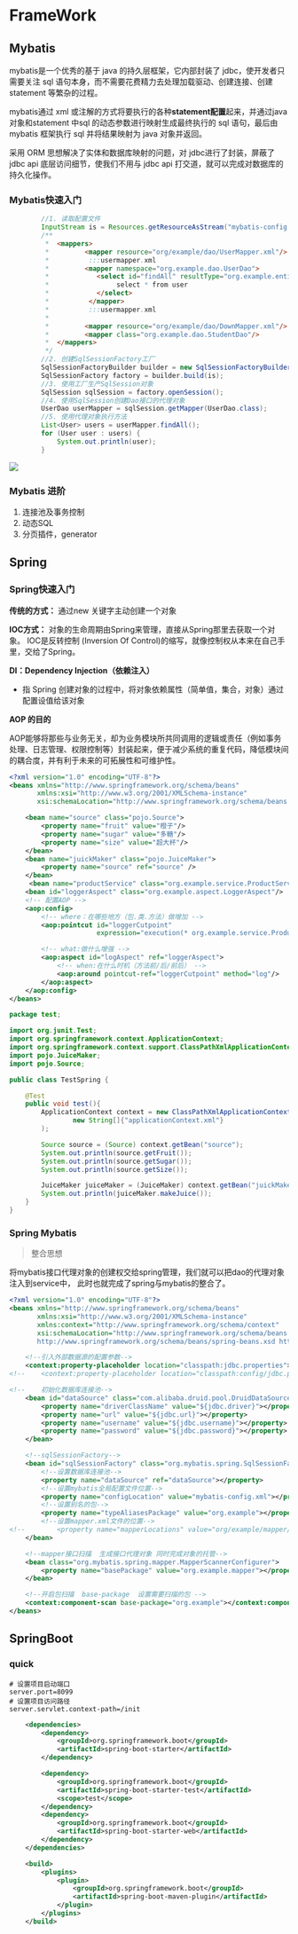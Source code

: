# FrameWork

## Mybatis

mybatis是一个优秀的基于 java 的持久层框架，它内部封装了 jdbc，使开发者只需要关注 sql 语句本身，而不需要花费精力去处理加载驱动、创建连接、创建 statement 等繁杂的过程。

mybatis通过 xml 或注解的方式将要执行的各种**statement配置**起来，并通过java对象和statement 中sql 的动态参数进行映射生成最终执行的 sql 语句，最后由 mybatis 框架执行 sql 并将结果映射为 java 对象并返回。

采用 ORM 思想解决了实体和数据库映射的问题，对 jdbc进行了封装，屏蔽了 jdbc api 底层访问细节，使我们不用与 jdbc api 打交道，就可以完成对数据库的持久化操作。

### Mybatis快速入门

```java
		//1. 读取配置文件
        InputStream is = Resources.getResourceAsStream("mybatis-config.xml");
        /**
         *  <mappers>
         *         <mapper resource="org/example/dao/UserMapper.xml"/>
         *          :::usermapper.xml
         *         <mapper namespace="org.example.dao.UserDao">
         *            <select id="findAll" resultType="org.example.entity.User">
         *                 select * from user
         *            </select>
         *          </mapper>
         *          :::usermapper.xml
         *
         *         <mapper resource="org/example/dao/DownMapper.xml"/>
         *         <mapper class="org.example.dao.StudentDao"/>
         *  </mappers>
         */
        //2. 创建SqlSessionFactory工厂
        SqlSessionFactoryBuilder builder = new SqlSessionFactoryBuilder();
        SqlSessionFactory factory = builder.build(is);
        //3. 使用工厂生产SqlSession对象
        SqlSession sqlSession = factory.openSession();
        //4. 使用SqlSession创建Dao接口的代理对象
        UserDao userMapper = sqlSession.getMapper(UserDao.class);
        //5. 使用代理对象执行方法
        List<User> users = userMapper.findAll();
        for (User user : users) {
            System.out.println(user);
        }
```

![](https://p1-jj.byteimg.com/tos-cn-i-t2oaga2asx/gold-user-assets/2019/12/17/16f13e72188384dc~tplv-t2oaga2asx-jj-mark:3024:0:0:0:q75.awebp)

### Mybatis 进阶

1. 连接池及事务控制
2. 动态SQL
3. 分页插件，generator



## Spring

### Spring快速入门

**传统的方式：**
通过new 关键字主动创建一个对象

**IOC方式：**
对象的生命周期由Spring来管理，直接从Spring那里去获取一个对象。 IOC是反转控制 (Inversion Of Control)的缩写，就像控制权从本来在自己手里，交给了Spring。

**DI：Dependency Injection（依赖注入）**

- 指 Spring 创建对象的过程中，将对象依赖属性（简单值，集合，对象）通过配置设值给该对象

**AOP 的目的**

AOP能够将那些与业务无关，却为业务模块所共同调用的逻辑或责任（例如事务处理、日志管理、权限控制等）封装起来，便于减少系统的重复代码，降低模块间的耦合度，并有利于未来的可拓展性和可维护性。

```xml
<?xml version="1.0" encoding="UTF-8"?>
<beans xmlns="http://www.springframework.org/schema/beans"
       xmlns:xsi="http://www.w3.org/2001/XMLSchema-instance"
       xsi:schemaLocation="http://www.springframework.org/schema/beans http://www.springframework.org/schema/beans/spring-beans.xsd">

    <bean name="source" class="pojo.Source">
        <property name="fruit" value="橙子"/>
        <property name="sugar" value="多糖"/>
        <property name="size" value="超大杯"/>
    </bean>
    <bean name="juickMaker" class="pojo.JuiceMaker">
        <property name="source" ref="source" />
    </bean>
     <bean name="productService" class="org.example.service.ProductService" />
    <bean id="loggerAspect" class="org.example.aspect.LoggerAspect"/>
    <!-- 配置AOP -->
    <aop:config>
        <!-- where：在哪些地方（包.类.方法）做增加 -->
        <aop:pointcut id="loggerCutpoint"
                      expression="execution(* org.example.service.ProductService.*(..)) "/>

        <!-- what:做什么增强 -->
        <aop:aspect id="logAspect" ref="loggerAspect">
            <!-- when:在什么时机（方法前/后/前后） -->
            <aop:around pointcut-ref="loggerCutpoint" method="log"/>
        </aop:aspect>
    </aop:config>
</beans>

```

```java
package test;

import org.junit.Test;
import org.springframework.context.ApplicationContext;
import org.springframework.context.support.ClassPathXmlApplicationContext;
import pojo.JuiceMaker;
import pojo.Source;

public class TestSpring {

    @Test
    public void test(){
        ApplicationContext context = new ClassPathXmlApplicationContext(
                new String[]{"applicationContext.xml"}
        );

        Source source = (Source) context.getBean("source");
        System.out.println(source.getFruit());
        System.out.println(source.getSugar());
        System.out.println(source.getSize());

        JuiceMaker juiceMaker = (JuiceMaker) context.getBean("juickMaker");
        System.out.println(juiceMaker.makeJuice());
    }
}

```

### Spring Mybatis

> 整合思想

将mybatis接口代理对象的创建权交给spring管理，我们就可以把dao的代理对象注入到service中，  此时也就完成了spring与mybatis的整合了。

```xml
<?xml version="1.0" encoding="UTF-8"?>
<beans xmlns="http://www.springframework.org/schema/beans"
       xmlns:xsi="http://www.w3.org/2001/XMLSchema-instance"
       xmlns:context="http://www.springframework.org/schema/context"
       xsi:schemaLocation="http://www.springframework.org/schema/beans
       http://www.springframework.org/schema/beans/spring-beans.xsd http://www.springframework.org/schema/context https://www.springframework.org/schema/context/spring-context.xsd">

    <!--引入外部数据源的配置参数-->
    <context:property-placeholder location="classpath:jdbc.properties"></context:property-placeholder>
<!--    <context:property-placeholder location="classpath:config/jdbc.properties"></context:property-placeholder>-->

<!--    初始化数据库连接池-->
    <bean id="dataSource" class="com.alibaba.druid.pool.DruidDataSource">
        <property name="driverClassName" value="${jdbc.driver}"></property>
        <property name="url" value="${jdbc.url}"></property>
        <property name="username" value="${jdbc.username}"></property>
        <property name="password" value="${jdbc.password}"></property>
    </bean>

    <!--sqlSessionFactory-->
    <bean id="sqlSessionFactory" class="org.mybatis.spring.SqlSessionFactoryBean">
        <!--设置数据库连接池-->
        <property name="dataSource" ref="dataSource"></property>
        <!--设置mybatis全局配置文件位置-->
        <property name="configLocation" value="mybatis-config.xml"></property>
        <!--设置别名的包-->
        <property name="typeAliasesPackage" value="org.example"></property>
        <!--设置mapper.xml文件的位置-->
<!--        <property name="mapperLocations" value="org/example/mapper/*.xml"></property>-->
    </bean>

    <!--mapper接口扫描  生成接口代理对象 同时完成对象的托管-->
    <bean class="org.mybatis.spring.mapper.MapperScannerConfigurer">
        <property name="basePackage" value="org.example.mapper"></property>
    </bean>

    <!--开启包扫描  base-package  设置需要扫描的包 -->
    <context:component-scan base-package="org.example"></context:component-scan>
</beans>
```



## SpringBoot

### quick

```properties 
# 设置项目启动端口
server.port=8099
# 设置项目访问路径
server.servlet.context-path=/init
```

```xml
	<dependencies>
		<dependency>
			<groupId>org.springframework.boot</groupId>
			<artifactId>spring-boot-starter</artifactId>
		</dependency>

		<dependency>
			<groupId>org.springframework.boot</groupId>
			<artifactId>spring-boot-starter-test</artifactId>
			<scope>test</scope>
		</dependency>
		<dependency>
			<groupId>org.springframework.boot</groupId>
			<artifactId>spring-boot-starter-web</artifactId>
		</dependency>
	</dependencies>

	<build>
		<plugins>
			<plugin>
				<groupId>org.springframework.boot</groupId>
				<artifactId>spring-boot-maven-plugin</artifactId>
			</plugin>
		</plugins>
	</build>
```


